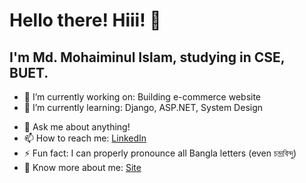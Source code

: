 # Hello there! Hiii! 👋
## I'm Md. Mohaiminul Islam, studying in CSE, BUET.


- 🔭 I’m currently working on: Building e-commerce website
- 🌱 I’m currently learning: Django, ASP.NET, System Design
<!-- - 👯 I’m looking to collaborate on ... -->
<!-- - 🤔 I’m looking for help with: Computer Security -->
- 💬 Ask me about anything!
- 📫 How to reach me: [LinkedIn](https://www.linkedin.com/in/md-mohaiminul-islam-226405132/)
- ⚡ Fun fact: I can properly pronounce all Bangla letters (even চন্দ্রবিন্দু) 
- 🤔 Know more about me: [Site](https://iamsaquib2508.github.io/portfolio/)
<!--hello-->
